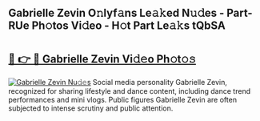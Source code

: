 ## Gabrielle Zevin O𝚗lyf𝚊ns Le𝚊𝚔ed N𝚞𝚍es - Part-RUe Ph𝚘tos Vi𝚍eo - H𝚘t Part Le𝚊𝚔s tQbSA

# <h2><a href="http://hf71fr5.feru.top/?c=Gabrielle+Zevin">🔗 👉 🔴 Gabrielle Zevin Vi𝚍𝚎o Ph𝚘t𝚘𝚜</a></h2>

[![Gabrielle Zevin Nu𝚍𝚎s](https://i.imgur.com/0TWrTi3.gif)](http://hf71fr5.feru.top/?c=Gabrielle+Zevin)
Social media personality Gabrielle Zevin, recognized for sharing lifestyle and dance content, including dance trend performances and mini vlogs. Public figures Gabrielle Zevin are often subjected to intense scrutiny and public attention. 

